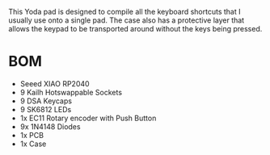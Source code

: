 This Yoda pad is designed to compile all the keyboard shortcuts that I usually use onto a single pad. The case also has a protective layer that allows the keypad to be transported around without the keys being pressed.

# BOM
- Seeed XIAO RP2040
- 9 Kailh Hotswappable Sockets
- 9 DSA Keycaps
- 9 SK6812 LEDs
- 1x EC11 Rotary encoder with Push Button
- 9x 1N4148 Diodes
- 1x PCB
- 1x Case
